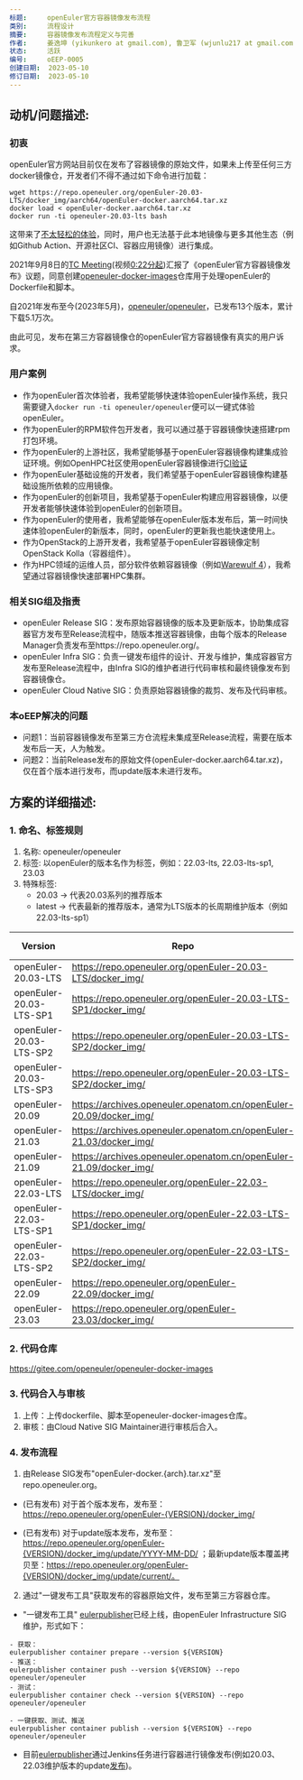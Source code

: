 ```yaml
---
标题:     openEuler官方容器镜像发布流程
类别:     流程设计
摘要:     容器镜像发布流程定义与完善
作者:     姜逸坤 (yikunkero at gmail.com), 鲁卫军 (wjunlu217 at gmail.com)
状态:     活跃
编号:     oEEP-0005
创建日期:  2023-05-10
修订日期:  2023-05-10
---
```


## 动机/问题描述:

### 初衷
openEuler官方网站目前仅在发布了容器镜像的原始文件，如果未上传至任何三方docker镜像仓，开发者们不得不通过如下命令进行加载：
```
wget https://repo.openeuler.org/openEuler-20.03-LTS/docker_img/aarch64/openEuler-docker.aarch64.tar.xz
docker load < openEuler-docker.aarch64.tar.xz
docker run -ti openeuler-20.03-lts bash
```
这带来了[不太轻松的体验](https://gitee.com/openeuler/community/issues/I1K1BG)，同时，用户也无法基于此本地镜像与更多其他生态（例如Github Action、开源社区CI、容器应用镜像）进行集成。

2021年9月8日的[TC Meeting](https://gitee.com/openeuler/TC/blob/master/Meeting_Minutes/2021/Consolidated_Year_Meeting_Records.txt#L445-L447)(视频[0:22分起](https://www.bilibili.com/video/BV1ng411V7aB))汇报了《openEuler官方容器镜像发布》议题，同意创建[openeuler-docker-images](https://gitee.com/openeuler/openeuler-docker-images)仓库用于处理openEuler的Dockerfile和脚本。

自2021年发布至今(2023年5月)，[openeuler/openeuler](https://hub.docker.com/r/openeuler/openeuler)，已发布13个版本，累计下载5.1万次。

由此可见，发布在第三方容器镜像仓的openEuler官方容器镜像有真实的用户诉求。

### 用户案例
- 作为openEuler首次体验者，我希望能够快速体验openEuler操作系统，我只需要键入`docker run -ti openeuler/openeuler`便可以一键式体验openEuler。
- 作为openEuler的RPM软件包开发者，我可以通过基于容器镜像快速搭建rpm打包环境。
- 作为openEuler的上游社区，我希望能够基于openEuler容器镜像构建集成验证环境。例如OpenHPC社区使用openEuler容器镜像进行[CI验证](https://github.com/openhpc/ohpc/blob/d63e5573bd3f0986b51b5164de3ed514b778fa70/.github/workflows/validate.yml#L139)
- 作为openEuler基础设施的开发者，我们希望基于openEuler容器镜像构建基础设施所依赖的应用镜像。
- 作为openEuler的创新项目，我希望基于openEuler构建应用容器镜像，以便开发者能够快速体验到openEuler的创新项目。
- 作为openEuler的使用者，我希望能够在openEuler版本发布后，第一时间快速体验openEuler的新版本，同时，openEuler的更新我也能快速使用上。
- 作为OpenStack的上游开发者，我希望基于openEuler容器镜像定制OpenStack Kolla（容器组件）。
- 作为HPC领域的运维人员，部分软件依赖容器镜像（例如[Warewulf 4](https://warewulf.org/docs/development/quickstart/el7.html#pull-and-build-the-vnfs-container-and-kernel)），我希望通过容器镜像快速部署HPC集群。

### 相关SIG组及指责
- openEuler Release SIG：发布原始容器镜像的版本及更新版本，协助集成容器官方发布至Release流程中，随版本推送容器镜像，由每个版本的Release Manager负责发布至https://repo.openeuler.org/。
- openEuler Infra SIG：负责一键发布组件的设计、开发与维护，集成容器官方发布至Release流程中，由Infra SIG的维护者进行代码审核和最终镜像发布到容器镜像仓。
- openEuler Cloud Native SIG：负责原始容器镜像的裁剪、发布及代码审核。

### 本oEEP解决的问题
- 问题1：当前容器镜像发布至第三方仓流程未集成至Release流程，需要在版本发布后一天，人为触发。
- 问题2：当前Release发布的原始文件(openEuler-docker.aarch64.tar.xz)，仅在首个版本进行发布，而update版本未进行发布。

## 方案的详细描述:
### 1. 命名、标签规则
1. 名称: openeuler/openeuler
2. 标签: 以openEuler的版本名作为标签，例如：22.03-lts, 22.03-lts-sp1, 23.03
3. 特殊标签:
    - 20.03 → 代表20.03系列的推荐版本
    - latest → 代表最新的推荐版本，通常为LTS版本的长周期维护版本（例如22.03-lts-sp1）

| Version                 | Repo                                                                | Docker Tags   | Special Tags  |
|-------------------------|---------------------------------------------------------------------|---------------|---------------|
| openEuler-20.03-LTS     | https://repo.openeuler.org/openEuler-20.03-LTS/docker_img/          | 20.03-lts     |               |
| openEuler-20.03-LTS-SP1 | https://repo.openeuler.org/openEuler-20.03-LTS-SP1/docker_img/      | 20.03-lts-sp1 |               |
| openEuler-20.03-LTS-SP2 | https://repo.openeuler.org/openEuler-20.03-LTS-SP2/docker_img/      | 20.03-lts-sp2 |               |
| openEuler-20.03-LTS-SP3 | https://repo.openeuler.org/openEuler-20.03-LTS-SP2/docker_img/      | 20.03-lts-sp3 | 20.03         |
| openEuler-20.09         | https://archives.openeuler.openatom.cn/openEuler-20.09/docker_img/  | 20.09         |               |
| openEuler-21.03         | https://archives.openeuler.openatom.cn/openEuler-21.03/docker_img/  | 21.03         |               |
| openEuler-21.09         | https://archives.openeuler.openatom.cn/openEuler-21.09/docker_img/  | 21.03         |               |
| openEuler-22.03-LTS     | https://repo.openeuler.org/openEuler-22.03-LTS/docker_img/          | 22.03-lts     |               |
| openEuler-22.03-LTS-SP1 | https://repo.openeuler.org/openEuler-22.03-LTS-SP1/docker_img/      | 22.03-lts-sp1 | 22.03, latest |
| openEuler-22.03-LTS-SP2 | https://repo.openeuler.org/openEuler-22.03-LTS-SP2/docker_img/      | 22.03-lts-sp2 |               |
| openEuler-22.09         | https://repo.openeuler.org/openEuler-22.09/docker_img/              | 22.09         |               |
| openEuler-23.03         | https://repo.openeuler.org/openEuler-23.03/docker_img/              | 23.03         |               |

### 2. 代码仓库

https://gitee.com/openeuler/openeuler-docker-images

### 3. 代码合入与审核
1. 上传：上传dockerfile、脚本至openeuler-docker-images仓库。
2. 审核：由Cloud Native SIG Maintainer进行审核后合入。

### 4. 发布流程
1. 由Release SIG发布"openEuler-docker.{arch}.tar.xz"至repo.openeuler.org。
- (已有发布) 对于首个版本发布，发布至：
https://repo.openeuler.org/openEuler-{VERSION}/docker_img/

- (已有发布) 对于update版本发布，发布至：
https://repo.openeuler.org/openEuler-{VERSION}/docker_img/update/YYYY-MM-DD/
；最新update版本覆盖拷贝至：https://repo.openeuler.org/openEuler-{VERSION}/docker_img/update/current/。

2. 通过"一键发布工具"获取发布的容器原始文件，发布至第三方容器仓库。
- "一键发布工具" [eulerpublisher](https://gitee.com/openeuler/eulerpublisher)已经上线，由openEuler Infrastructure SIG维护，形式如下：
```
- 获取：
eulerpublisher container prepare --version ${VERSION}
- 推送：
eulerpublisher container push --version ${VERSION} --repo openeuler/openeuler
- 测试：
eulerpublisher container check --version ${VERSION} --repo openeuler/openeuler

- 一键获取、测试、推送
eulerpublisher container publish --version ${VERSION} --repo openeuler/openeuler
```
- 目前[eulerpublisher](https://gitee.com/openeuler/eulerpublisher)通过Jenkins任务进行容器进行镜像发布(例如20.03、22.03维护版本的update[发布](https://jenkins.osinfra.cn/job/luweijun/job/eulerpublisher/47/))。

